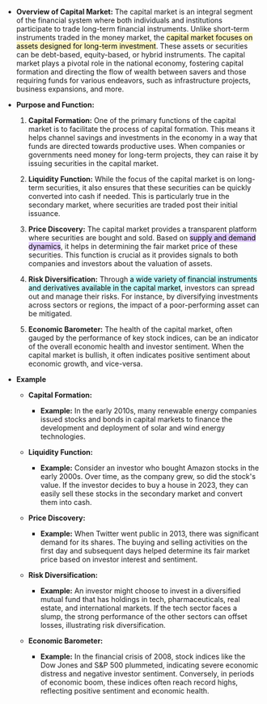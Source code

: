 - **Overview of Capital Market:** The capital market is an integral segment of the financial system where both individuals and institutions participate to trade long-term financial instruments. Unlike short-term instruments traded in the money market, the <mark style="background: #FFF3A3A6;">capital market focuses on assets designed for long-term investment</mark>. These assets or securities can be debt-based, equity-based, or hybrid instruments. The capital market plays a pivotal role in the national economy, fostering capital formation and directing the flow of wealth between savers and those requiring funds for various endeavors, such as infrastructure projects, business expansions, and more.
    
- **Purpose and Function:**
    
    1. **Capital Formation:** One of the primary functions of the capital market is to facilitate the process of capital formation. This means it helps channel savings and investments in the economy in a way that funds are directed towards productive uses. When companies or governments need money for long-term projects, they can raise it by issuing securities in the capital market.
        
    2. **Liquidity Function:** While the focus of the capital market is on long-term securities, it also ensures that these securities can be quickly converted into cash if needed. This is particularly true in the secondary market, where securities are traded post their initial issuance.
        
    3. **Price Discovery:** The capital market provides a transparent platform where securities are bought and sold. Based on <mark style="background: #D2B3FFA6;">supply and demand dynamics</mark>, it helps in determining the fair market price of these securities. This function is crucial as it provides signals to both companies and investors about the valuation of assets.
        
    4. **Risk Diversification:** Through <mark style="background: #ABF7F7A6;">a wide variety of financial instruments and derivatives available in the capital market</mark>, investors can spread out and manage their risks. For instance, by diversifying investments across sectors or regions, the impact of a poor-performing asset can be mitigated.
        
    5. **Economic Barometer:** The health of the capital market, often gauged by the performance of key stock indices, can be an indicator of the overall economic health and investor sentiment. When the capital market is bullish, it often indicates positive sentiment about economic growth, and vice-versa.

- **Example**
	- **Capital Formation:**
	    
	    - **Example:** In the early 2010s, many renewable energy companies issued stocks and bonds in capital markets to finance the development and deployment of solar and wind energy technologies.
	- **Liquidity Function:**
	    
	    - **Example:** Consider an investor who bought Amazon stocks in the early 2000s. Over time, as the company grew, so did the stock's value. If the investor decides to buy a house in 2023, they can easily sell these stocks in the secondary market and convert them into cash.
	- **Price Discovery:**
	    
	    - **Example:** When Twitter went public in 2013, there was significant demand for its shares. The buying and selling activities on the first day and subsequent days helped determine its fair market price based on investor interest and sentiment.
	- **Risk Diversification:**
	    
	    - **Example:** An investor might choose to invest in a diversified mutual fund that has holdings in tech, pharmaceuticals, real estate, and international markets. If the tech sector faces a slump, the strong performance of the other sectors can offset losses, illustrating risk diversification.
	- **Economic Barometer:**
	    
	    - **Example:** In the financial crisis of 2008, stock indices like the Dow Jones and S&P 500 plummeted, indicating severe economic distress and negative investor sentiment. Conversely, in periods of economic boom, these indices often reach record highs, reflecting positive sentiment and economic health.